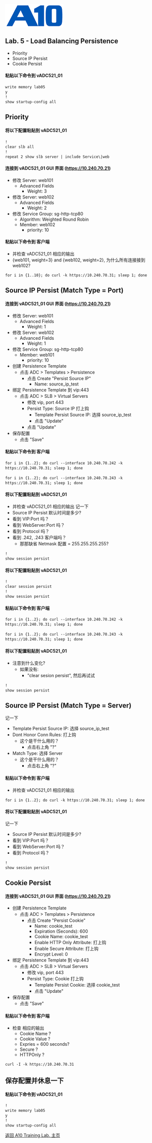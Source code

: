 ![](/Images/A10-NewLogos-Blue-NoReg-RGB-50.png)

## Lab. 5 - Load Balancing Persistence
  + Priority
  + Source IP Persist
  + Cookie Persist

#### 粘贴以下命令到 vADC521_01
```
write memory lab05
y
!
show startup-config all

```

## Priority
#### 将以下配置粘贴到 vADC521_01
```
!
clear slb all
!
repeat 2 show slb server | include Service\|web

```

#### 连接到 vADC521_01 GUI 界面 (https://10.240.70.21)
  + 修改 Server: web101
    + Advanced Fields
      + Weight: 3
  + 修改 Server: web102
    + Advanced Fields
      + Weight: 2
  + 修改 Service Group: sg-http-tcp80
    + Algorithm: Weighted Round Robin
    + Member: web102
      + priority: 10

#### 粘贴以下命令到 客户端
  + 并检查 vADC521_01 相应的输出
  + {web101, weight=3} and {web102, weight=2}, 为什么所有连接接到 web102?
```
for i in {1..10}; do curl -k https://10.240.70.31; sleep 1; done

```

## Source IP Persist (Match Type = Port)
#### 连接到 vADC521_01 GUI 界面 (https://10.240.70.21)
  + 修改 Server: web101
    + Advanced Fields
      + Weight: 1
  + 修改 Server: web102
    + Advanced Fields
      + Weight: 1
  + 修改 Service Group: sg-http-tcp80
    + Member: web101
      + priority: 10
  + 创建 Persistence Template
    + 点击 ADC > Templates > Persistence
      + 点击 Create "Persist Source IP"
        + Name: source_ip_test
  + 绑定 Persistence Template 到 vip:443
    + 点击 ADC > SLB > Virtual Servers
      + 修改 vip, port 443
      + Persist Type: Source IP 打上钩
        + Template Persist Source IP: 选择 source_ip_test
        + 点击 "Update"
      + 点击 "Update"  
  + 保存配置
    + 点击 "Save"  

#### 粘贴以下命令到 客户端
```
for i in {1..2}; do curl --interface 10.240.70.242 -k https://10.240.70.31; sleep 1; done

for i in {1..2}; do curl --interface 10.240.70.243 -k https://10.240.70.31; sleep 1; done

```

#### 将以下配置粘贴到 vADC521_01
  + 并检查 vADC521_01 相应的输出
记一下
  + Source IP Persist 默认时间是多少?
  + 看到 VIP:Port 吗？
  + 看到 WebServer:Port 吗？
  + 看到 Protocol 吗？
  + 看到 .242, .243 客户端吗？
    + 那那缺省 Netmask 配置 = 255.255.255.255?

```
!
show session persist

```

#### 将以下配置粘贴到 vADC521_01
```
!
clear session persist
!
show session persist

```

#### 粘贴以下命令到 客户端
```
for i in {1..2}; do curl --interface 10.240.70.242 -k https://10.240.70.31; sleep 1; done

for i in {1..2}; do curl --interface 10.240.70.243 -k https://10.240.70.31; sleep 1; done

```

#### 将以下配置粘贴到 vADC521_01
+ 注意到什么变化?
  + 如果没有:
    + "clear sesion persist", 然后再试试
```
!
show session persist

```

## Source IP Persist (Match Type = Server)
记一下
+ Template Persist Source IP: 选择 source_ip_test
+ Dont Honor Conn Rules: 打上钩
  + 这个是干什么用的？
    + 点击右上角 "?"
+ Match Type: 选择 Server
  + 这个是干什么用的？
    + 点击右上角 "?"
#### 粘贴以下命令到 客户端
  + 并检查 vADC521_01 相应的输出
```
for i in {1..2}; do curl -k https://10.240.70.31; sleep 1; done

```

#### 将以下配置粘贴到 vADC521_01
记一下
  + Source IP Persist 默认时间是多少?
  + 看到 VIP:Port 吗？
  + 看到 WebServer:Port 吗？
  + 看到 Protocol 吗？
```
!
show session persist

```


## Cookie Persist
#### 连接到 vADC521_01 GUI 界面 (https://10.240.70.21)
  + 创建 Persistence Template
    + 点击 ADC > Templates > Persistence
      + 点击 Create "Persist Cookie"
        + Name: cookie_test
        + Expiration (Seconds): 600
        + Cookie Name: cookie_test
        + Enable HTTP Only Attribute: 打上钩
        + Enable Secure Attribute: 打上钩
        + Encrypt Level: 0
  + 绑定 Persistence Template 到 vip:443
    + 点击 ADC > SLB > Virtual Servers
      + 修改 vip, port 443
      + Persist Type: Cookie 打上钩
        + Template Persist Cookie: 选择 cookie_test
        + 点击 "Update"
  + 保存配置
    + 点击 "Save"  

#### 粘贴以下命令到 客户端
  + 检查 相应的输出
    + Cookie Name ?
    + Cookie Value ?
    + Expries = 600 seconds?
    + Secure ?
    + HTTPOnly ?
```
curl -I -k https://10.240.70.31

```


## 保存配置并休息一下
#### 粘贴以下命令到 vADC521_01
```
!
write memory lab05
y
!
show startup-config all

```

[返回 A10 Training Lab. 主页](https://github.com/borissiu/A10_Training_Lab)